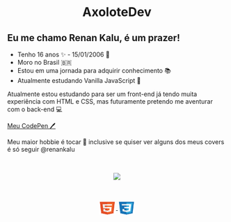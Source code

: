 <h1 style="text-align:center;">AxoloteDev</h1>

<h2>Eu me chamo Renan Kalu, é um prazer!</h2>

- Tenho 16 anos ✨ - 15/01/2006 🎉
- Moro no Brasil 🇧🇷 
- Estou em uma jornada para adquirir conhecimento 📚
- Atualmente estudando Vanilla JavaScript 🌱

<p> Atualmente estou estudando para ser um front-end já tendo muita experiência com HTML e CSS, mas futuramente pretendo me aventurar com o back-end 💻</p>

<a href="https://codepen.io/axolotedev">Meu CodePen 🖊️</a>

<p> Meu maior hobbie é tocar 🎸 inclusive se quiser ver alguns dos meus covers é só seguir @renankalu</p>


##

<br>

<div align="center">
  <a href="https://github.com/Axolotedev">
  <img height="180em" src="https://github-readme-stats.vercel.app/api?username=AxoloteDev&show_icons=true&theme=synthwave&include_all_commits=true&count_private=true"/>
  
  ##
  
 <div style="display: inline_block; margin: auto;"><br>
     <img align="center" alt="Axolote-HTML" height="30" width="40" src="https://raw.githubusercontent.com/devicons/devicon/master/icons/html5/html5-original.svg">
  <img align="center" alt="Axolote-CSS" height="30" width="40" src="https://raw.githubusercontent.com/devicons/devicon/master/icons/css3/css3-original.svg">
</div>
  
  
  ##
  

<!--
**AxoloteDev/AxoloteDev** is a ✨ _special_ ✨ repository because its `README.md` (this file) appears on your GitHub profile.

Here are some ideas to get you started:

- 🔭 I’m currently working on ...
- 🌱 I’m currently learning ...
- 👯 I’m looking to collaborate on ...
- 🤔 I’m looking for help with ...
- 💬 Ask me about ...
